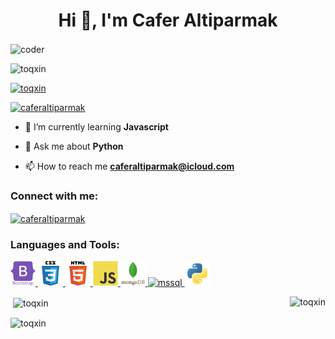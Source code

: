 <h1 align="center">Hi 👋, I'm Cafer Altiparmak</h1>
<img align="center"alt="coder"width="400"src="https://camo.githubusercontent.com/5ddf73ad3a205111cf8c686f687fc216c2946a75005718c8da5b837ad9de78c9/68747470733a2f2f7468756d62732e6766796361742e636f6d2f4576696c4e657874446576696c666973682d736d616c6c2e676966">
<p align="left"> <img src="https://komarev.com/ghpvc/?username=toqxin&label=Profile%20views&color=0e75b6&style=flat" alt="toqxin" /> </p>

<p align="left"> <a href="https://github.com/ryo-ma/github-profile-trophy"><img src="https://github-profile-trophy.vercel.app/?username=toqxin" alt="toqxin" /></a> </p>

<p align="left"> <a href="https://twitter.com/caferaltiparmak" target="blank"><img src="https://img.shields.io/twitter/follow/caferaltiparmak?logo=twitter&style=for-the-badge" alt="caferaltiparmak" /></a> </p>

- 🌱 I’m currently learning **Javascript**

- 💬 Ask me about **Python**

- 📫 How to reach me **caferaltiparmak@icloud.com**

<h3 align="left">Connect with me:</h3>
<p align="left">
<a href="https://twitter.com/caferaltiparmak" target="blank"><img align="center" src="https://raw.githubusercontent.com/rahuldkjain/github-profile-readme-generator/master/src/images/icons/Social/twitter.svg" alt="caferaltiparmak" height="30" width="40" /></a>
</p>

<h3 align="left">Languages and Tools:</h3>
<p align="left"> <a href="https://getbootstrap.com" target="_blank" rel="noreferrer"> <img src="https://raw.githubusercontent.com/devicons/devicon/master/icons/bootstrap/bootstrap-plain-wordmark.svg" alt="bootstrap" width="40" height="40"/> </a> <a href="https://www.w3schools.com/css/" target="_blank" rel="noreferrer"> <img src="https://raw.githubusercontent.com/devicons/devicon/master/icons/css3/css3-original-wordmark.svg" alt="css3" width="40" height="40"/> </a> <a href="https://www.w3.org/html/" target="_blank" rel="noreferrer"> <img src="https://raw.githubusercontent.com/devicons/devicon/master/icons/html5/html5-original-wordmark.svg" alt="html5" width="40" height="40"/> </a> <a href="https://developer.mozilla.org/en-US/docs/Web/JavaScript" target="_blank" rel="noreferrer"> <img src="https://raw.githubusercontent.com/devicons/devicon/master/icons/javascript/javascript-original.svg" alt="javascript" width="40" height="40"/> </a> <a href="https://www.mongodb.com/" target="_blank" rel="noreferrer"> <img src="https://raw.githubusercontent.com/devicons/devicon/master/icons/mongodb/mongodb-original-wordmark.svg" alt="mongodb" width="40" height="40"/> </a> <a href="https://www.microsoft.com/en-us/sql-server" target="_blank" rel="noreferrer"> <img src="https://www.svgrepo.com/show/303229/microsoft-sql-server-logo.svg" alt="mssql" width="40" height="40"/> </a> <a href="https://www.python.org" target="_blank" rel="noreferrer"> <img src="https://raw.githubusercontent.com/devicons/devicon/master/icons/python/python-original.svg" alt="python" width="40" height="40"/> </a> </p>

<p><img align="right" src="https://github-readme-stats.vercel.app/api/top-langs?username=toqxin&show_icons=true&locale=en&layout=compact" alt="toqxin" /></p>

<p>&nbsp;<img align="center" src="https://github-readme-stats.vercel.app/api?username=toqxin&show_icons=true&locale=en" alt="toqxin" /></p>

<p><img align="center" src="https://github-readme-streak-stats.herokuapp.com/?user=toqxin&" alt="toqxin" /></p>

